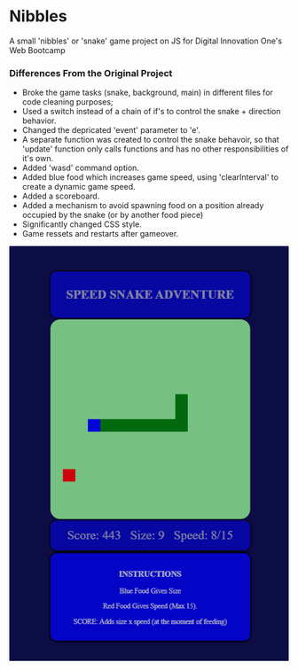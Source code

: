 # Nibbles
A small 'nibbles' or 'snake' game project on JS for Digital Innovation One's Web Bootcamp

### Differences From the Original Project

- Broke the game tasks (snake, background, main) in different files for code cleaning purposes;
- Used a switch instead of a chain of if's to control the snake + direction behavior.
- Changed the depricated 'event' parameter to 'e'.
- A separate function was created to control the snake behavoir, so that 'update' function only calls functions and has no other responsibilities of it's own.
- Added 'wasd' command option.
- Added blue food which increases game speed, using 'clearInterval' to create a dynamic game speed.
- Added a scoreboard.
- Added a mechanism to avoid spawning food on a position already occupied by the snake (or by another food piece)
- Significantly changed CSS style.
- Game ressets and restarts after gameover.

![Imagem da Página](assets/imgs/screenshot.bmp "ScreenShot")
